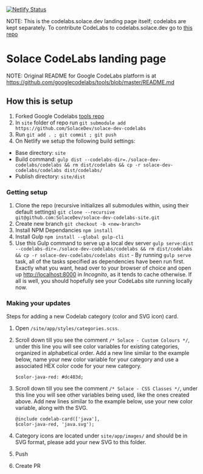 [![Netlify Status](https://api.netlify.com/api/v1/badges/e66602c6-9a94-4095-a7c4-4e37ff2cdd41/deploy-status)](https://app.netlify.com/sites/focused-beaver-3cc79d/deploys)

NOTE: This is the codelabs.solace.dev landing page itself; codelabs are kept separately. To contribute CodeLabs to codelabs.solace.dev go to [this repo](https://github.com/SolaceDev/solace-dev-codelabs) 

# Solace CodeLabs landing page
NOTE: Original README for Google CodeLabs platform is at https://github.com/googlecodelabs/tools/blob/master/README.md

## How this is setup
1. Forked Google Codelabs [tools repo](https://github.com/googlecodelabs/tools/)
2. In `site` folder of repo run `git submodule add https://github.com/SolaceDev/solace-dev-codelabs`
3. Run `git add . ; git commit ; git push`
4. On Netlify we setup the following build settings:
  * Base directory: `site`
  * Build command: `gulp dist --codelabs-dir=./solace-dev-codelabs/codelabs && rm dist/codelabs && cp -r solace-dev-codelabs/codelabs dist/codelabs/`
  * Publish directory: `site/dist`

### Getting setup
1. Clone the repo (recursive initializes all submodules within, using their default settings)
`git clone --recursive git@github.com:SolaceDev/solace-dev-codelabs-site.git`
2. Create new branch `git checkout -b <new-branch>`
3. Install NPM Dependancies `npm install`
4. Install Gulp `npm install --global gulp-cli`
5. Use this Gulp command to serve up a local dev server `gulp serve:dist --codelabs-dir=./solace-dev-codelabs/codelabs && rm dist/codelabs && cp -r solace-dev-codelabs/codelabs dist` - By running `gulp serve` task, all of the tasks specified as dependencies have been run first. Exactly what you want, head over to your browser of choice and open up [http://localhost:8000](http://localhost:8000) in *Incognito*, as it tends to cache otherwise. If all is well, you should hopefully see your CodeLabs site running locally now.

### Making your updates

Steps for adding a new Codelab category (color and SVG icon) card.

1. Open `/site/app/styles/categories.scss`.

2. Scroll down till you see the comment `/* Solace - Custom Colours */`, under this line you will see color variables for existing categories, organized in alphabetical order. Add a new line similar to the example below, name your new color variable for your category and use a associated HEX color code for your new category.
    ```
    $color-java-red: #dc403d;
    ```
3. Scroll down till you see the comment `/* Solace - CSS Classes */`, under this line you will see other variables being used, like the ones created above. Add new lines similar to the example below, use your new color variable, along with the SVG.
    ```
    @include codelab-card(['java'],
    $color-java-red, 'java.svg');
    ```
4. Category icons are located under `site/app/images/` and should be in SVG format, please add your new SVG to this folder.

5. Push

6. Create PR
